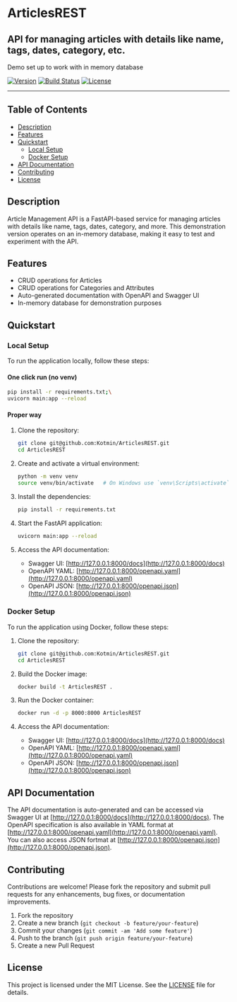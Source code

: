 # ArticlesREST
## API for managing articles with details like name, tags, dates, category, etc.

Demo set up to work with in memory database



[![Version](https://img.shields.io/badge/version-1.0.0-blue.svg)](https://github.com/Kotmin/ArticlesREST/article-management-api)
[![Build Status](https://img.shields.io/github/workflow/status/Kotmin/ArticlesREST/article-management-api/CI)](https://github.com/Kotmin/ArticlesREST/article-management-api/actions)
[![License](https://img.shields.io/badge/license-MIT-green.svg)](https://github.com/Kotmin/ArticlesREST/article-management-api/blob/main/LICENSE)

---



## Table of Contents

- [Description](#description)
- [Features](#features)
- [Quickstart](#quickstart)
  - [Local Setup](#local-setup)
  - [Docker Setup](#docker-setup)
- [API Documentation](#api-documentation)
- [Contributing](#contributing)
- [License](#license)


## Description

Article Management API is a FastAPI-based service for managing articles with details like name, tags, dates, category, and more. This demonstration version operates on an in-memory database, making it easy to test and experiment with the API.

## Features

- CRUD operations for Articles
- CRUD operations for Categories and Attributes
- Auto-generated documentation with OpenAPI and Swagger UI
- In-memory database for demonstration purposes

## Quickstart 

### Local Setup

To run the application locally, follow these steps:

#### One click run (no venv)

```bash
pip install -r requirements.txt;\
uvicorn main:app --reload

```
#### Proper way

1. Clone the repository:
    ```bash
    git clone git@github.com:Kotmin/ArticlesREST.git
    cd ArticlesREST
    ```

2. Create and activate a virtual environment:
    ```bash
    python -m venv venv
    source venv/bin/activate   # On Windows use `venv\Scripts\activate`
    ```

3. Install the dependencies:
    ```bash
    pip install -r requirements.txt
    ```

4. Start the FastAPI application:
    ```bash
    uvicorn main:app --reload
    ```

5. Access the API documentation:
    - Swagger UI: [http://127.0.0.1:8000/docs](http://127.0.0.1:8000/docs)
    - OpenAPI YAML: [http://127.0.0.1:8000/openapi.yaml](http://127.0.0.1:8000/openapi.yaml)
    - OpenAPI JSON: [http://127.0.0.1:8000/openapi.json](http://127.0.0.1:8000/openapi.json)



### Docker Setup

To run the application using Docker, follow these steps:

1. Clone the repository:
    ```bash
    git clone git@github.com:Kotmin/ArticlesREST.git
    cd ArticlesREST
    ```

2. Build the Docker image:
    ```bash
    docker build -t ArticlesREST .
    ```

3. Run the Docker container:
    ```bash
    docker run -d -p 8000:8000 ArticlesREST
    ```

4. Access the API documentation:
    - Swagger UI: [http://127.0.0.1:8000/docs](http://127.0.0.1:8000/docs)
    - OpenAPI YAML: [http://127.0.0.1:8000/openapi.yaml](http://127.0.0.1:8000/openapi.yaml)
    - OpenAPI JSON: [http://127.0.0.1:8000/openapi.json](http://127.0.0.1:8000/openapi.json)



## API Documentation

The API documentation is auto-generated and can be accessed via Swagger UI at [http://127.0.0.1:8000/docs](http://127.0.0.1:8000/docs). The OpenAPI specification is also available in YAML format at [http://127.0.0.1:8000/openapi.yaml](http://127.0.0.1:8000/openapi.yaml). You can also access JSON fortmat at [http://127.0.0.1:8000/openapi.json](http://127.0.0.1:8000/openapi.json).

## Contributing

Contributions are welcome! Please fork the repository and submit pull requests for any enhancements, bug fixes, or documentation improvements.

1. Fork the repository
2. Create a new branch (`git checkout -b feature/your-feature`)
3. Commit your changes (`git commit -am 'Add some feature'`)
4. Push to the branch (`git push origin feature/your-feature`)
5. Create a new Pull Request

## License

This project is licensed under the MIT License. See the [LICENSE](LICENSE) file for details.